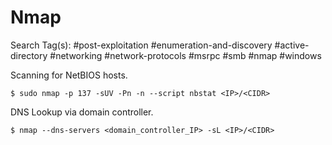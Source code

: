 # Nmap

Search Tag(s): #post-exploitation #enumeration-and-discovery #active-directory #networking #network-protocols #msrpc #smb #nmap #windows

Scanning for NetBIOS hosts.

```
$ sudo nmap -p 137 -sUV -Pn -n --script nbstat <IP>/<CIDR>
```

DNS Lookup via domain controller.

```
$ nmap --dns-servers <domain_controller_IP> -sL <IP>/<CIDR>
```
